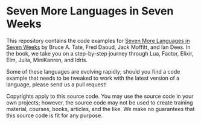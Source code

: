 # Seven More Languages in Seven Weeks

This repository contains the code examples for
[Seven More Languages in Seven Weeks](http://pragprog.com/titles/7lang)
by Bruce A. Tate, Fred Daoud, Jack Moffitt, and Ian Dees. In the book,
we take you on a step-by-step journey through Lua, Factor, Elixir,
Elm, Julia, MiniKanren, and Idris.

Some of these languages are evolving rapidly; should you find a code
example that needs to be tweaked to work with the latest version of a
language, please send us a pull request!

Copyrights apply to this source code. You may use the source code in
your own projects; however, the source code may not be used to create
training material, courses, books, articles, and the like. We make no
guarantees that this source code is fit for any purpose.
